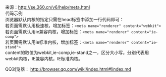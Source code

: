 来源：http://se.360.cn/v6/help/meta.html<br>
代码示例<br>
浏览器默认内核的指定只需在head标签中添加一行代码即可： <br>
若页面需默认用极速核，增加标签：```<meta name="renderer" content="webkit">``` <br>
若页面需默认用ie兼容内核，增加标签：```<meta name="renderer" content="ie-comp">``` <br>
若页面需默认用ie标准内核，增加标签：```<meta name="renderer" content="ie-stand">``` <br>
content的取值为webkit,ie-comp,ie-stand之一，区分大小写，分别代表用webkit内核，IE兼容内核，IE标准内核。

QQ浏览器：
http://browser.qq.com/wiki/index.html#!index.md
